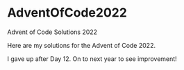 # AdventOfCode2022
Advent of Code Solutions 2022

Here are my solutions for the Advent of Code 2022.


I gave up after Day 12. On to next year to see improvement!
